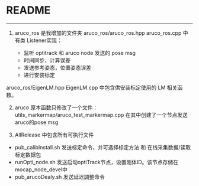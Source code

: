 # README


---

1. aruco_ros 是我增加的文件夹
    aruco_ros/aruco_ros.hpp aruco_ros.cpp 中有类 Listener实现：

    * 监听 optitrack 和 aruco node 发送的 pose msg
    * 时间同步，计算误差
    * 发送参考姿态，位置姿态误差
    * 进行安装标定
    
aruco_ros/EigenLM.hpp EigenLM.cpp 中包含供安装标定使用的 LM 相关函数。
    
2. aruco 原本函数只修改了一个文件： utils_markermap/aruco_test_markermap.cpp
    在其中创建了一个节点发送aruco的pose msg

3. AllRelease 中包含所有可执行文件
- pub_calibInstall.sh 发送标定命令，并可选择标定方法 和 在线采集数据/读取标定数据包
- runOpti_node.sh 发送启动optiTrack节点，设置刚体ID。该节点存储在mocap_node_devel中
- pub_arucoDealy.sh 发送延迟調整命令






